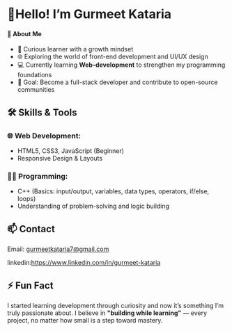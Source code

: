 # 👋Hello! I’m Gurmeet Kataria

#### 💼 About Me

- 🧠 Curious learner with a growth mindset  
- 🌐 Exploring the world of front-end development and UI/UX design  
- 💻 Currently learning **Web-development** to strengthen my programming foundations  
- 🎯 Goal: Become a full-stack developer and contribute to open-source communities

## 🛠️ Skills & Tools

### 🌐 Web Development:
- HTML5, CSS3, JavaScript (Beginner)
- Responsive Design & Layouts

### 👨‍💻 Programming: 
- C++ (Basics: input/output, variables, data types, operators, if/else, loops)
- Understanding of problem-solving and logic building


## 📫 Contact
Email: gurmeetkataria7@gmail.com

linkedin:https://www.linkedin.com/in/gurmeet-kataria

## ⚡ Fun Fact
I started learning development through curiosity and now it’s something I’m truly passionate about. I believe in **"building while learning"** — every project, no matter how small is a step toward mastery.
 

